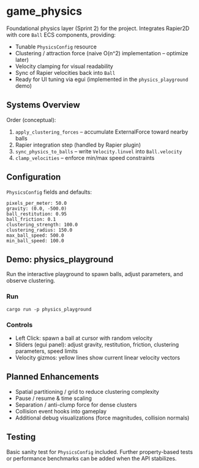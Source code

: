 # game_physics

Foundational physics layer (Sprint 2) for the project. Integrates Rapier2D with core `Ball` ECS components, providing:

- Tunable `PhysicsConfig` resource
- Clustering / attraction force (naive O(n^2) implementation – optimize later)
- Velocity clamping for visual readability
- Sync of Rapier velocities back into `Ball`
- Ready for UI tuning via egui (implemented in the `physics_playground` demo)

## Systems Overview

Order (conceptual):
1. `apply_clustering_forces` – accumulate ExternalForce toward nearby balls
2. Rapier integration step (handled by Rapier plugin)
3. `sync_physics_to_balls` – write `Velocity.linvel` into `Ball.velocity`
4. `clamp_velocities` – enforce min/max speed constraints

## Configuration
`PhysicsConfig` fields and defaults:
```
pixels_per_meter: 50.0
gravity: (0.0, -500.0)
ball_restitution: 0.95
ball_friction: 0.1
clustering_strength: 100.0
clustering_radius: 150.0
max_ball_speed: 500.0
min_ball_speed: 100.0
```

## Demo: physics_playground
Run the interactive playground to spawn balls, adjust parameters, and observe clustering.

### Run
```
cargo run -p physics_playground
```

### Controls
- Left Click: spawn a ball at cursor with random velocity
- Sliders (egui panel): adjust gravity, restitution, friction, clustering parameters, speed limits
- Velocity gizmos: yellow lines show current linear velocity vectors

## Planned Enhancements
- Spatial partitioning / grid to reduce clustering complexity
- Pause / resume & time scaling
- Separation / anti-clump force for dense clusters
- Collision event hooks into gameplay
- Additional debug visualizations (force magnitudes, collision normals)

## Testing
Basic sanity test for `PhysicsConfig` included. Further property-based tests or performance benchmarks can be added when the API stabilizes.
